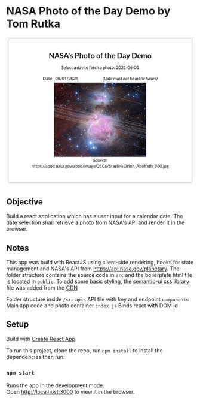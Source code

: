 # NASA Photo of the Day Demo by Tom Rutka

![Screenshot](demo-screenshot.jpg "Demo screenshot")

## Objective
Build a react application which has a user input for a calendar date. The date selection shall
retrieve a photo from NASA's API and render it in the browser.

## Notes
This app was build with ReactJS using client-side rendering, hooks for state management and NASA's API from https://api.nasa.gov/planetary. The folder structure contains the source code in `src` and the boilerplate html file is located in `public`. To add some basic styling, the [semantic-ui css library](https://semantic-ui.com/) file was added from the [CDN](https://cdnjs.cloudflare.com/ajax/libs/semantic-ui/2.4.1/semantic.min.css)

Folder structure inside `/src`
`apis`          API file with key and endpoint
`components` 		Main app code and photo container
`index.js`      Binds react with DOM id

## Setup

Build with [Create React App](https://github.com/facebook/create-react-app).

To run this project, clone the repo, run `npm install` to install the dependencies then run:

### `npm start`

Runs the app in the development mode.\
Open [http://localhost:3000](http://localhost:3000) to view it in the browser.
